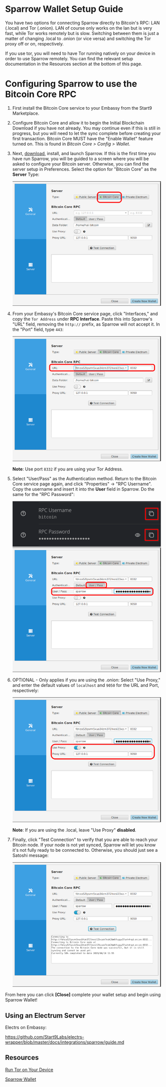 # Sparrow Wallet Setup Guide

You have two options for connecting Sparrow directly to Bitcoin's RPC: LAN (.local) and Tor (.onion).  LAN of course only works on the lan but is very fast, while Tor works remotely but is slow.  Switching between them is just a matter of changing .local to .onion (or vice versa) and switching the Tor proxy off or on, respectively.

If you use tor, you will need to have Tor running natively on your device in order to use Sparrow remotely.  You can find the relevant setup documentation in the Resources section at the bottom of this page.

# Configuring Sparrow to use the Bitcoin Core RPC

1. First install the Bitcoin Core service to your Embassy from the Start9 Marketplace.

2. Configure Bitcoin Core and allow it to begin the Initial Blockchain Download if you have not already.  You may continue even if this is still in progress, but you will need to let the sync complete before creating your first transaction.  Bitcoin Core MUST have the "Enable Wallet" feature turned on.  This is found in *Bitcoin Core > Config > Wallet*.

3. Next, [download](https://sparrowwallet.com/download/), install, and launch Sparrow.  If this is the first time you have run Sparrow, you will be guided to a screen where you will be asked to configure your Bitcoin server.  Otherwise, you can find the server setup in Preferences.  Select the option for "Bitcoin Core" as the **Server** Type:

    ![Sparrow Server Setup](./assets/sparrow-server-setup2.png "Setup Your Bitcoin Server")

5. From your Embassy's Bitcoin Core service page, click "Interfaces," and copy the `Tor Address` under **RPC Interface**.  Paste this into Sparrow's "URL" field, removing the `http://` prefix, as Sparrow will not accept it.  In the "Port" field, type `443`:

    ![Sparrow Server Setup](./assets/sparrow-server-setup3.png "Enter URL & Port")

    **Note**: Use port `8332` if you are using your Tor Address.

6. Select "User/Pass" as the Authentication method.  Return to the Bitcoin Core service page again, and click "Properties" -> "RPC Username".  Copy the username and insert it into the **User** field in Sparrow.  Do the same for the "RPC Password":

    ![Bitcoin RPC Credentials](./assets/sparrow-server-setup4-rpc-user-pass.png "Copy Bitcoin RPC Username and Password")
    ![Sparrow Server Setup](./assets/sparrow-server-setup4.png "Add RPC User & Password to Sparrow")

7. OPTIONAL - Only applies if you are using the .onion: Select "Use Proxy," and enter the default values of `localhost` and `9050` for the URL and Port, respectively:

    ![Sparrow Server Setup](./assets/sparrow-server-setup5.png "Use Tor Proxy")

    **Note**: If you are using the .local, leave "Use Proxy" **disabled**.

8. Finally, click "Test Connection" to verify that you are able to reach your Bitcoin node.  If your node is not yet synced, Sparrow will let you know it's not fully ready to be connected to.  Otherwise, you should just see a Satoshi message:

    ![Sparrow Server Setup](./assets/sparrow-server-setup6.png "Test Connection")

From here you can click **[Close]** complete your wallet setup and begin using Sparrow Wallet!


## Using an Electrum Server

Electrs on Embassy:

https://github.com/Start9Labs/electrs-wrapper/blob/master/docs/integrations/sparrow/guide.md

## Resources

[Run Tor on Your Device](https://start9.com/latest/user-manual/connecting/connecting-tor/tor-os/)

[Sparrow Wallet](https://sparrowwallet.com/)
